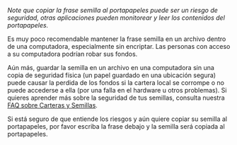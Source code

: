 
*Note que copiar la frase semilla al portapapeles puede ser un riesgo de seguridad, otras aplicaciones pueden monitorear y leer los contenidos del portapapeles.*

Es muy poco recomendable mantener la frase semilla en un archivo dentro de una computadora, especialmente sin encriptar. Las personas con acceso a su computadora podrían robar sus fondos.

Aún más, guardar la semilla en un archivo en una computadora sin una copia de seguridad física (un papel guardado en una ubicación segura) puede causar la perdida de los fondos si la cartera local se corrompe o no puede accederse a ella (por una falla en el hardware u otros problemas). Si quieres aprender más sobre la seguridad de tus semillas,
consulta nuestra [FAQ sobre Carteras y Semillas](https://docs.decred.org/faq/wallets-and-seeds/).

Si está seguro de que entiende los riesgos y aún quiere copiar su semilla al portapapeles, por favor escriba la frase debajo y la semilla será copiada al portapapeles.
